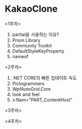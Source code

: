 # KakaoClone
<1주차>
1. partial을 사용하는 이유?
2. Prism Library
3. Community Toolkit
4. DefaultStyleKeyProperty
5. nameof

<2주차>
1. .NET CORE의 빠른 업데이트 속도
2. Pictogrammers
3. WpfAutoGrid.Core
4. look and feel
5. x:Nam="PART_ContentHost"

<3주차>

<4주차>
